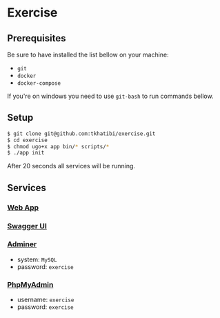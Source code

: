 # Exercise

## Prerequisites

Be sure to have installed the list bellow on your machine:

- `git`
- `docker`
- `docker-compose`

If you're on windows you need to use `git-bash` to run commands bellow.

## Setup

```bash
$ git clone git@github.com:tkhatibi/exercise.git
$ cd exercise
$ chmod ugo+x app bin/* scripts/*
$ ./app init
```

After 20 seconds all services will be running.

## Services

### [Web App](http://localhost:3000)

### [Swagger UI](http://localhost:5000/api)

### [Adminer](http://localhost:8880/?server=db&username=exercise&db=exercise)
- system: `MySQL` 
- password: `exercise`

### [PhpMyAdmin](http://localhost:8881)
- username: `exercise`
- password: `exercise`
